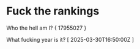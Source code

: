 # Fuck the rankings

Who the hell am I?
{ 17955027 }

What fucking year is it?
[ 2025-03-30T16:50:00Z ]
